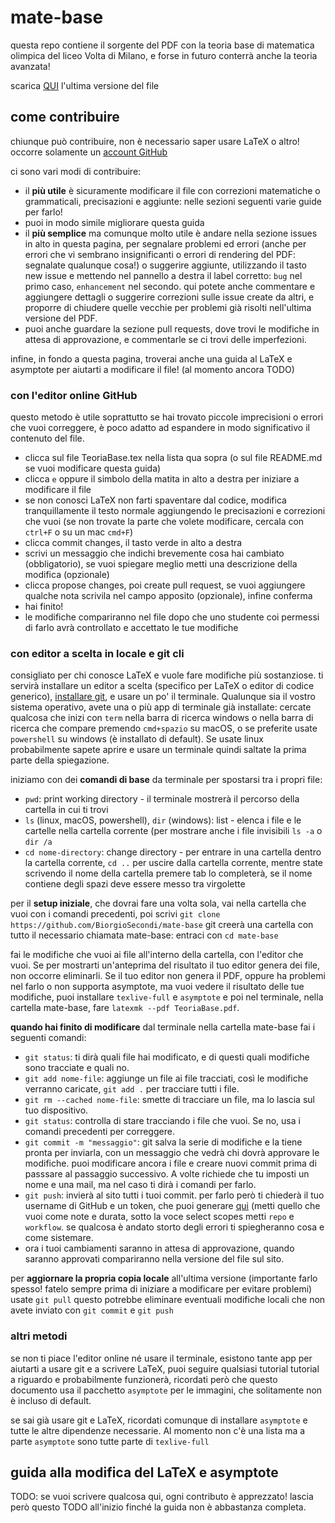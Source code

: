 # mate-base

questa repo contiene il sorgente del PDF con la teoria base di matematica olimpica del liceo Volta di Milano,
e forse in futuro conterrà anche la teoria avanzata!

scarica [QUI](https://github.com/BiorgioSecondi/mate-base/releases/download/main/TeoriaBase.pdf) l'ultima versione del file

## come contribuire
chiunque può contribuire, non è necessario saper usare LaTeX o altro!
occorre solamente un [account GitHub](https://github.com/signup?ref_cta=Sign+up&ref_loc=header+logged+out&ref_page=%2F&source=header-home)

ci sono vari modi di contribuire:
- il **più utile** è sicuramente modificare il file con correzioni matematiche o grammaticali, precisazioni e aggiunte: nelle sezioni seguenti varie guide per farlo!
- puoi in modo simile migliorare questa guida
- il **più semplice** ma comunque molto utile è andare nella sezione issues in alto in questa pagina, per segnalare problemi ed errori (anche per errori che vi sembrano insignificanti o errori di rendering del PDF: segnalate qualunque cosa!) o suggerire aggiunte, utilizzando il tasto new issue e mettendo nel pannello a destra il label corretto: `bug` nel primo caso, `enhancement` nel secondo. qui potete anche commentare e aggiungere dettagli o suggerire correzioni sulle issue create da altri, e proporre di chiudere quelle vecchie per problemi già risolti nell'ultima versione del PDF.
- puoi anche guardare la sezione pull requests, dove trovi le modifiche in attesa di approvazione, e commentarle se ci trovi delle imperfezioni.

infine, in fondo a questa pagina, troverai anche una guida al LaTeX e asymptote per aiutarti a modificare il file! (al momento ancora TODO)

### con l'editor online GitHub
questo metodo è utile soprattutto se hai trovato piccole imprecisioni o errori che vuoi correggere,
è poco adatto ad espandere in modo significativo il contenuto del file.

- clicca sul file TeoriaBase.tex nella lista qua sopra (o sul file README.md se vuoi modificare questa guida)
- clicca `e` oppure il simbolo della matita in alto a destra per iniziare a modificare il file
- se non conosci LaTeX non farti spaventare dal codice, modifica tranquillamente il testo normale aggiungendo le precisazioni e correzioni che vuoi (se non trovate la parte che volete modificare, cercala con `ctrl+F` o su un mac `cmd+F`)
- clicca commit changes, il tasto verde in alto a destra
- scrivi un messaggio che indichi brevemente cosa hai cambiato (obbligatorio), se vuoi spiegare meglio metti una descrizione della modifica (opzionale)
- clicca propose changes, poi create pull request, se vuoi aggiungere qualche nota scrivila nel campo apposito (opzionale), infine conferma
- hai finito!
- le modifiche compariranno nel file dopo che uno studente coi permessi di farlo avrà controllato e accettato le tue modifiche

### con editor a scelta in locale e git cli
consigliato per chi conosce LaTeX e vuole fare modifiche più sostanziose.
ti servirà installare un editor a scelta (specifico per LaTeX o editor di codice generico), [installare git](https://github.com/git-guides/install-git), e usare un po' il terminale.
Qualunque sia il vostro sistema operativo, avete una o più app di terminale già installate: cercate qualcosa che inizi con `term` nella barra di ricerca windows o nella barra di ricerca che compare premendo `cmd+spazio` su macOS, o se preferite usate `powershell` su windows (è installato di default). Se usate linux probabilmente sapete aprire e usare un terminale quindi saltate la prima parte della spiegazione.

iniziamo con dei **comandi di base** da terminale per spostarsi tra i propri file:
- `pwd`: print working directory - il terminale mostrerà il percorso della cartella in cui ti trovi
- `ls` (linux, macOS, powershell), `dir` (windows): list - elenca i file e le cartelle nella cartella corrente (per mostrare anche i file invisibili `ls -a` o `dir /a`
- `cd nome-directory`: change directory - per entrare in una cartella dentro la cartella corrente, `cd ..` per uscire dalla cartella corrente, mentre state scrivendo il nome della cartella premere tab lo completerà, se il nome contiene degli spazi deve essere messo tra virgolette

per il **setup iniziale**, che dovrai fare una volta sola, vai nella cartella che vuoi con i comandi precedenti, poi scrivi `git clone https://github.com/BiorgioSecondi/mate-base`
git creerà una cartella con tutto il necessario chiamata mate-base: entraci con `cd mate-base`

fai le modifiche che vuoi ai file all'interno della cartella, con l'editor che vuoi. Se per mostrarti un'anteprima del risultato il tuo editor genera dei file, non occorre eliminarli.
Se il tuo editor non genera il PDF, oppure ha problemi nel farlo o non supporta asymptote, ma vuoi vedere il risultato delle tue modifiche, puoi installare `texlive-full` e `asymptote` e poi nel terminale, nella cartella mate-base, fare `latexmk --pdf TeoriaBase.pdf`.

**quando hai finito di modificare** dal terminale nella cartella mate-base fai i seguenti comandi:
- `git status`: ti dirà quali file hai modificato, e di questi quali modifiche sono tracciate e quali no.
- `git add nome-file`: aggiunge un file ai file tracciati, così le modifiche verranno caricate, `git add .` per tracciare tutti i file.
- `git rm --cached nome-file`: smette di tracciare un file, ma lo lascia sul tuo dispositivo.
- `git status`: controlla di stare tracciando i file che vuoi. Se no, usa i comandi precedenti per correggere.
- `git commit -m "messaggio"`: git salva la serie di modifiche e la tiene pronta per inviarla, con un messaggio che vedrà chi dovrà approvare le modifiche. puoi modificare ancora i file e creare nuovi commit prima di passsare al passaggio successivo. A volte richiede che tu imposti un nome e una mail, ma nel caso ti dirà i comandi per farlo.
- `git push`: invierà al sito tutti i tuoi commit. per farlo però ti chiederà il tuo username di GitHub e un token, che puoi generare [qui](https://github.com/settings/tokens/new) (metti quello che vuoi come note e durata, sotto la voce select scopes metti `repo` e `workflow`. se qualcosa è andato storto degli errori ti spiegheranno cosa e come sistemare.
- ora i tuoi cambiamenti saranno in attesa di approvazione, quando saranno approvati compariranno nella versione del file sul sito.

per **aggiornare la propria copia locale** all'ultima versione (importante farlo spesso! fatelo sempre prima di iniziare a modificare per evitare problemi) usate `git pull`
questo potrebbe eliminare eventuali modifiche locali che non avete inviato con `git commit` e `git push`


### altri metodi
se non ti piace l'editor online né usare il terminale, esistono tante app per aiutarti a usare git e a scrivere LaTeX,
puoi seguire qualsiasi tutorial tutorial a riguardo e probabilmente funzionerà,
ricordati però che questo documento usa il pacchetto `asymptote` per le immagini, che solitamente non è incluso di default.

se sai già usare git e LaTeX, ricordati comunque di installare `asymptote` e tutte le altre dipendenze necessarie. Al momento non c'è una lista ma a parte `asymptote` sono tutte parte di `texlive-full`

## guida alla modifica del LaTeX e asymptote
TODO: se vuoi scrivere qualcosa qui, ogni contributo è apprezzato! lascia però questo TODO all'inizio finché la guida non è abbastanza completa.
